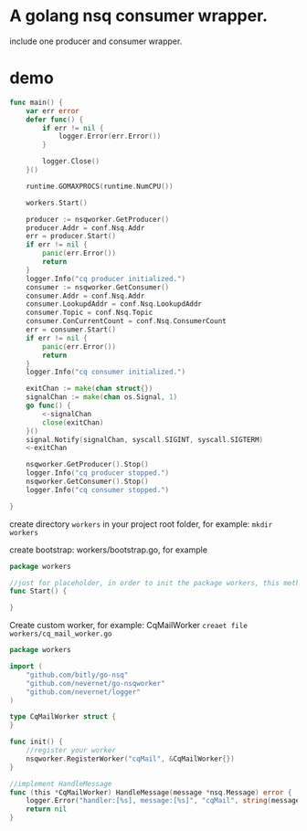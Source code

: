 # A golang nsq consumer wrapper. 

include one producer and consumer wrapper. 

# demo

```go
func main() {
	var err error
	defer func() {
		if err != nil {
			logger.Error(err.Error())
		}

		logger.Close()
	}()

	runtime.GOMAXPROCS(runtime.NumCPU())

	workers.Start()

	producer := nsqworker.GetProducer()
	producer.Addr = conf.Nsq.Addr
	err = producer.Start()
	if err != nil {
		panic(err.Error())
		return
	}
	logger.Info("cq producer initialized.")
	consumer := nsqworker.GetConsumer()
	consumer.Addr = conf.Nsq.Addr
	consumer.LookupdAddr = conf.Nsq.LookupdAddr
	consumer.Topic = conf.Nsq.Topic
	consumer.ConCurrentCount = conf.Nsq.ConsumerCount
	err = consumer.Start()
	if err != nil {
		panic(err.Error())
		return
	}
	logger.Info("cq consumer initialized.")

	exitChan := make(chan struct{})
	signalChan := make(chan os.Signal, 1)
	go func() {
		<-signalChan
		close(exitChan)
	}()
	signal.Notify(signalChan, syscall.SIGINT, syscall.SIGTERM)
	<-exitChan

	nsqworker.GetProducer().Stop()
	logger.Info("cq producer stopped.")
	nsqworker.GetConsumer().Stop()
	logger.Info("cq consumer stopped.")

}
```

create directory  `workers` in your project root folder, for example:
`mkdir workers`

create bootstrap: workers/bootstrap.go, for example

```go
package workers

//just for placeholder, in order to init the package workers, this method will be called in main function
func Start() {

}

```

Create custom worker, for example: CqMailWorker
`creaet file workers/cq_mail_worker.go`

```go
package workers

import (
	"github.com/bitly/go-nsq"
	"github.com/nevernet/go-nsqworker"
	"github.com/nevernet/logger"
)

type CqMailWorker struct {
}

func init() {
	//register your worker
	nsqworker.RegisterWorker("cqMail", &CqMailWorker{})
}

//implement HandleMessage
func (this *CqMailWorker) HandleMessage(message *nsq.Message) error {
	logger.Error("handler:[%s], message:[%s]", "cqMail", string(message.Body))
	return nil
}

```


